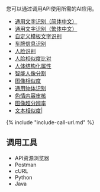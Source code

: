 您可以通过调用API使用所需的AI应用。

- [通用文字识别（简体中文）](deploy-general-ocr.md)
- [通用文字识别（繁体中文）](deploy-general-ocr-traditional.md)
- [自定义模板文字识别](deploy-custom-ocr.md)
- [车牌信息识别](deploy-car-license-plate.md)
- [人脸识别](deploy-face-detection.md)
- [人脸相似度比对](deploy-face-comparison.md)
- [人体结构化属性](deploy-human-attribute-recognition.md)
- [智能人像分割](deploy-human-image-segmentation.md)
- [图像相似度](deploy-image-similarity.md)
- [通用物体识别](deploy-object-recognition.md)
- [色情内容审核](deploy-pornography-detection.md)
- [图像超分辨率](deploy-image-super-resolution.md)
- [文本相似度](deploy-text-similarity.md)|

{%
  include "include-call-url.md"
%}

## 调用工具
- API资源浏览器
- Postman
- cURL
- Python
- Java
